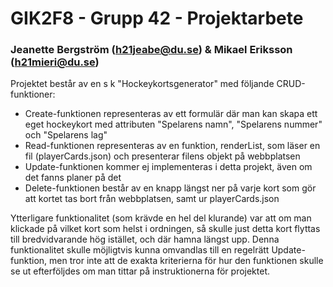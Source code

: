 # GIK2F8 - Grupp 42 - Projektarbete
### Jeanette Bergström (h21jeabe@du.se) & Mikael Eriksson (h21mieri@du.se)

Projektet består av en s k "Hockeykortsgenerator" med följande CRUD-funktioner:

* Create-funktionen representeras av ett formulär där man kan skapa ett eget hockeykort med attributen "Spelarens namn", "Spelarens nummer" och "Spelarens lag"
* Read-funktionen representeras av en funktion, renderList, som läser en fil (playerCards.json) och presenterar filens objekt på webbplatsen
* Update-funktionen kommer ej implementeras i detta projekt, även om det fanns planer på det
* Delete-funktionen består av en knapp längst ner på varje kort som gör att kortet tas bort från webbplatsen, samt ur playerCards.json

Ytterligare funktionalitet (som krävde en hel del klurande) var att om man klickade på vilket kort som helst i ordningen, så skulle just detta kort flyttas till bredvidvarande hög istället, och där hamna längst upp. 
Denna funktionalitet skulle möjligtvis kunna omvandlas till en regelrätt Update-funktion, men tror inte att de exakta kriterierna för hur den funktionen skulle se ut efterföljdes om man tittar på instruktionerna för projektet.

